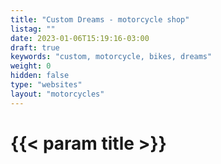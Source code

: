```yaml
---
title: "Custom Dreams - motorcycle shop"
listag: ""
date: 2023-01-06T15:19:16-03:00
draft: true
keywords: "custom, motorcycle, bikes, dreams"
weight: 0
hidden: false
type: "websites"
layout: "motorcycles"
---
```

# {{< param title >}}

<!--
Planning...
About the enterprise - it's a motorcycle shop, dedicated to custom rides, and wants a landing page to get its online business up and running. It also wants a blog section to print weekly articles about their products, and custom bikes in general.
-->
